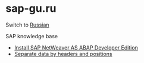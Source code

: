 # sap-gu.ru

Switch to [Russian](README.ru.md)

SAP knowledge base

* [Install SAP NetWeaver AS ABAP Developer Edition](ru-docs/mini-sap_install.md)
* [Separate data by headers and positions](ru-docs/separate-by-groups.md)

